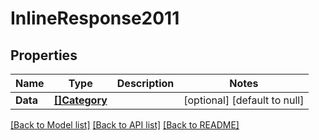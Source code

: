 # InlineResponse2011

## Properties
Name | Type | Description | Notes
------------ | ------------- | ------------- | -------------
**Data** | [**[]Category**](Category.md) |  | [optional] [default to null]

[[Back to Model list]](../README.md#documentation-for-models) [[Back to API list]](../README.md#documentation-for-api-endpoints) [[Back to README]](../README.md)


